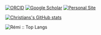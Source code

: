 [![ORCID](https://img.shields.io/badge/ORCID-0000--0002--9940--099Xf5?style=flat-square.svg)](https://orcid.org/0000-0002-9940-099X)
[![Google Scholar](https://img.shields.io/badge/Google-Scholar-orange?style=flat-square.svg)](https://scholar.google.com/citations?user=wHcxxX0AAAAJ&hl=en)
[![Personal Site](https://img.shields.io/badge/Personal_Site-green?style=flat-square.svg)](https://neuro-jena.github.io/)

[![Christians's GitHub stats](https://github-readme-stats.vercel.app/api?username=ChristianGaser&theme=dark&show_icons=true)](https://github.com/anuraghazra/github-readme-stats)


<p><img src="https://github-readme-stats.vercel.app/api/top-langs/?username=ChristianGaser&langs_count=10&theme=tokyonight&layout=compact" alt="Rémi :: Top Langs" /></p>
